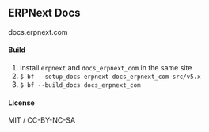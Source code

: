 ## ERPNext Docs

docs.erpnext.com

#### Build

1. install `erpnext` and `docs_erpnext_com` in the same site
1. `$ bf --setup_docs erpnext docs_erpnext_com src/v5.x`
1. `$ bf --build_docs docs_erpnext_com`

#### License

MIT / CC-BY-NC-SA

